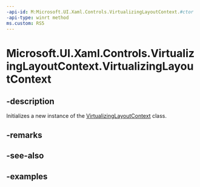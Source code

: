 ```yaml
---
-api-id: M:Microsoft.UI.Xaml.Controls.VirtualizingLayoutContext.#ctor
-api-type: winrt method
ms.custom: RS5
---
```


<!-- Method syntax.
public VirtualizingLayoutContext.VirtualizingLayoutContext()
-->

# Microsoft.UI.Xaml.Controls.VirtualizingLayoutContext.VirtualizingLayoutContext

## -description

Initializes a new instance of the [VirtualizingLayoutContext](virtualizinglayoutcontext.md) class.

## -remarks

## -see-also

## -examples

